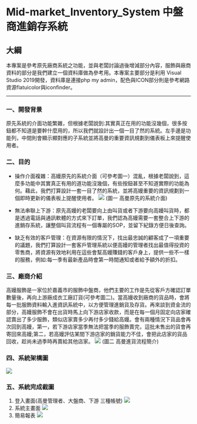 # Mid-market_Inventory_System 中盤商進銷存系統

## 大綱
本專案是參考原先廠商系統之功能，並與老闆討論過後增減部分內容，服飾與廠商資料的部分是我們建立一個資料庫做為參考用。本專案主要部分是利用 Visual Studio 2019開發，資料庫是連接php my admin，配色與ICON部分則是參考網路資源flatuicolor與iconfinder。
  
---
### 一、開發背景
原先系統的介面功能繁雜，但根據老闆說到:其實真正在用的功能沒幾個，很多按鈕都不知道是要幹什麼用的，所以我們就設計出一個一目了然的系統。左手邊是功能列，中間則會顯示顯對應的子系統並將高曼的重要資訊規劃到儀表板上來提醒使用者。

### 二、目的
- 操作介面複雜：高嫚原先的系統介面（可參考圖一）混亂，根據老闆說到，這麼多功能中其實真正有用的道功能沒幾個，有些按鈕甚至不知道實際的功能為何。藉此，我們打算設計一套一目了然的系統，並將高嫚重要的資訊規劃到一個即時更新的儀表板上提醒使用者。
![](https://i.imgur.com/O7x88Tg.png)
(圖一 高曼原先的系統介面)

- 無法串聯上下游：原先高嫚的老闆要向上由叫貨或者下游要向高嫚叫貨時，都是透過電話與通訊軟體的方式來下訂單，我們認為高嫚需要一套整合上下游的進銷存系統，讓整個叫貨流程有一個專屬的SOP，並留下紀錄方便日後查詢。
- 缺乏有效的客戶管理：在資源有限的情況下，找出最忠誠的顧客成了一項重要的議題，我們打算設計一套客戶管理系統以便高嫚的管理者找出最值得投資的零售商，將資源有效地利用在這些會幫高嫚賺錢的客戶身上，提供一些不一樣的服務，例如:每一季有最新產品時會第一時間通知或者給予額外的折扣。
### 三、廠商介紹
高嫚服飾是一家位於嘉義市的服飾中盤商，他們主要的工作是先從客戶方確認訂單數量後，再向上游廠成衣工廠訂貨(可參考圖二)。當高嫚收到廠商的貨品時，會將每一批服飾資料輸入進資訊系統中，以方便管理進銷貨及存貨。再來談到資金流的部分，高嫚服飾不會在出貨時馬上向下游店家收款，而是在每一個月固定向店家確認賣出了多少服飾，類似店家賣多少再付多少錢給高嫚。會有兩種情況下貨品會再次回到高嫚，第一，若下游店家當季無法把當季的服飾賣完，這批未售出的貨會再寄回來高嫚;第二，若高嫚評估某間下游店家的銷貨能力不佳，會把此店家的貨品回收，趁尚未過季時再賣給其他店家。
![](https://i.imgur.com/Y3vaF0m.png)
(圖二 高曼進貨流程簡介)
### 四、系統架構圖
![](https://i.imgur.com/SkYobcI.png)
### 五、系統完成截圖
1. 登入畫面(高曼管理者、大盤商、下游 三種帳號)
![](https://i.imgur.com/OyagyzD.png)
2. 系統主畫面 
![](https://i.imgur.com/F0gGtKG.png)
3. 簡易報表
![](https://i.imgur.com/uNvZbpl.png)

